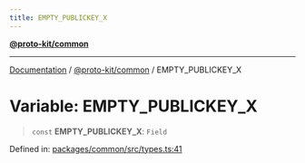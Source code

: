 ```yaml
---
title: EMPTY_PUBLICKEY_X
---
```


[**@proto-kit/common**](../README.md)

***

[Documentation](../../../README.md) / [@proto-kit/common](../README.md) / EMPTY\_PUBLICKEY\_X

# Variable: EMPTY\_PUBLICKEY\_X

> `const` **EMPTY\_PUBLICKEY\_X**: `Field`

Defined in: [packages/common/src/types.ts:41](https://github.com/proto-kit/framework/blob/4d6b3b6da51b3edee0fbf25ce72c1f59ec61e891/packages/common/src/types.ts#L41)
